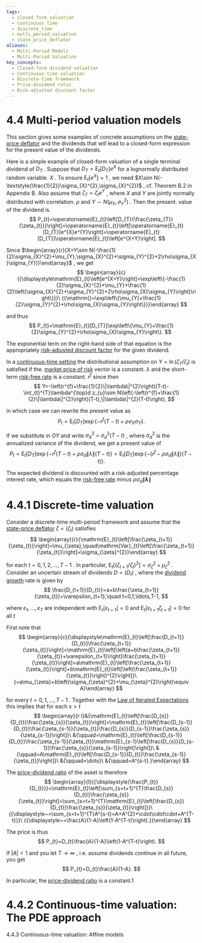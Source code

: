 ```yaml
---
tags:
  - closed_form_valuation
  - continuous_time
  - discrete_time
  - multi_period_valuation
  - state_price_deflator
aliases:
  - Multi-Period Models
  - Multi-Period Valuation
key_concepts:
  - Closed-form dividend valuation
  - Continuous-time valuation
  - Discrete-time framework
  - Price-dividend ratio
  - Risk-adjusted discount factor
---
```


# 4.4 Multi-period valuation models  

This section gives some examples of concrete assumptions on the [state-price deflator](Exercises.md) and the dividends that will lead to a closed-form expression for the present value of the dividends.  

Here is a simple example of closed-form valuation of a single terminal dividend of $D_{T}$ . Suppose that $D_{T}=\mathrm{E}_{t}[D_{T}]e^{X}$ for a lognormally distributed random variable. $X$ . To ensure $\operatorname{E}_{t}[e^{X}]=1$ , we need $X\sim N(-\textstyle{\frac{1}{2}}\sigma_{X}^{2},\sigma_{X}^{2})$ , cf. Theorem B.2 in Appendix B. Also assume that $\zeta_{T}=\zeta_{t}e^{Y}$ , where $X$ and $Y$ are jointly normally distributed with correlation. $\rho$ and $Y\sim N(\mu_{Y},\sigma_{Y}^{2})$ . Then the present. value of the dividend is.  
$$
P_{t}=\operatorname{E}_{t}\left[D_{T}{\frac{\zeta_{T}}{\zeta_{t}}}\right]=\operatorname{E}_{t}\left[\operatorname{E}_{t}[D_{T}]e^{X}e^{Y}\right]=\operatorname{E}_{t}[D_{T}]\operatorname{E}_{t}\left[e^{X+Y}\right].
$$  

Since $\begin{array}{r}{X+Y\sim N(-\frac{1}{2}\sigma_{X}^{2}+\mu_{Y},\sigma_{X}^{2}+\sigma_{Y}^{2}+2\rho\sigma_{X}\sigma_{Y})}\end{array}$ , we get  
$$
\begin{array}{c}{{\displaystyle\mathrm{E}_{t}\left[e^{X+Y}\right]=\exp\left\{-\frac{1}{2}\sigma_{X}^{2}+\mu_{Y}+\frac{1}{2}\left(\sigma_{X}^{2}+\sigma_{Y}^{2}+2\rho\sigma_{X}\sigma_{Y}\right)\right\}}}\ {{\mathrm{}=\exp\left\{\mu_{Y}+\frac{1}{2}\sigma_{Y}^{2}+\rho\sigma_{X}\sigma_{Y}\right\}}}\end{array}
$$  

and thus  
$$
P_{t}=\mathrm{E}_{t}[D_{T}]\exp\left\{\mu_{Y}+\frac{1}{2}\sigma_{Y}^{2}+\rho\sigma_{X}\sigma_{Y}\right\}.
$$  

The exponential term on the right-hand side of that equation is the appropriately [risk-adjusted discount factor](.md) for the given dividend.  

In a [continuous-time setting](../Chapter%206%20-%20Individual%20optimality/The%20Continuous-Time%20Framework.md) the distributional assumption on $Y=\ln(\zeta_{T}/\zeta_{t})$ is satisfied if the. [market price of risk](Exercises.md) vector is a constant. $\lambda$ and the short-term [risk-free rate](../../../Financial%20Instruments/Black%20Scholes%20Derivation.md) is a constant. $r^{f}$ since then  
$$
Y=-\left(r^{f}+\frac{1}{2}\|\lambda\|^{2}\right)(T-t)-\int_{t}^{T}\lambda^{\top}d z_{u}\sim N\left(-\left(r^{f}+\frac{1}{2}\|\lambda\|^{2}\right)(T-t),\|\lambda\|^{2}(T-t)\right),
$$  

in which case we can rewrite the present value as  
$$
P_{t}=\mathrm{E}_{t}[D_{T}]\exp\left\{-r^{f}(T-t)+\rho\sigma_{X}\sigma_{Y}\right\}.
$$  

If we substitute in $O Y$ and write $\sigma_{X}^{2}\:=\:\sigma_{d}^{2}(T-t)$ , where $\sigma_{d}^{2}$ is the annualized variance of the dividend, we get a present value of  
$$
P_{t}=\operatorname{E}_{t}[D_{T}]\exp\left\{-r^{f}(T-t)+\rho\sigma_{d}\|\lambda\|(T-t)\right\}=\operatorname{E}_{t}[D_{T}]\exp\left\{-(r^{f}-\rho\sigma_{d}\|\lambda\|)(T-t)\right\}.
$$  

The expected dividend is discounted with a risk-adjusted percentage interest rate, which equals the [risk-free rate](../../../Financial%20Instruments/Black%20Scholes%20Derivation.md) minus $\rho\sigma_{d}\|\boldsymbol{\lambda}\|$  

# 4.4.1 Discrete-time valuation  

Consider a discrete-time multi-period framework and assume that the [state-price deflator](Exercises.md) $\zeta=\left(\zeta_{t}\right)$ satisfies  
$$
\begin{array}{r}{\mathrm{E}_{t}\left[\frac{\zeta_{t+1}}{\zeta_{t}}\right]=\mu_{\zeta},\quad\mathrm{Var}_{t}\left[\frac{\zeta_{t+1}}{\zeta_{t}}\right]=\sigma_{\zeta}^{2}}\end{array}
$$  

for each $t=0,1,2,\ldots,T-1$ . In particular, $\operatorname{E}_{t}\left[(\zeta_{t+1}/\zeta_{t})^{2}\right]=\sigma_{\zeta}^{2}+\mu_{\zeta}^{2}$ . Consider an uncertain stream of dividends $D=\left(D_{t}\right)$ , where the [dividend growth](../../Financial%20Engineering%20and%20Arbitrage%20in%20the%20Financial%20Markets/PART%20I%20RELATIVE%20VALUE%20BUILDING%20BLOCKS/Chapter%202%20-%20Spot%20Markets/Equity%20Commodity%20and%20Currency%20Math.md) rate is given by  
$$
\frac{D_{t+1}}{D_{t}}=a+b\frac{\zeta_{t+1}}{\zeta_{t}}+\varepsilon_{t+1},\quad t=0,1,\ldots,T-1,
$$  

where $\varepsilon_{1},\ldots,\varepsilon_{T}$ are independent with $\mathrm{E}_{t}[\varepsilon_{t+1}]=0$ and $\mathrm{E}_{t}[\varepsilon_{t+1}\zeta_{t+1}]=0$ for all $t$  

First note that  
$$
\begin{array}{c}{\displaystyle\mathrm{E}_{t}\left[\frac{D_{t+1}}{D_{t}}\frac{\zeta_{t+1}}{\zeta_{t}}\right]=\mathrm{E}_{t}\left[\left(a+b\frac{\zeta_{t+1}}{\zeta_{t}}+\varepsilon_{t+1}\right)\frac{\zeta_{t+1}}{\zeta_{t}}\right]=a\mathrm{E}_{t}\left[\frac{\zeta_{t+1}}{\zeta_{t}}\right]+b\mathrm{E}_{t}\left[\left(\frac{\zeta_{t+1}}{\zeta_{t}}\right)^{2}\right]}\ {=a\mu_{\zeta}+b\left(\sigma_{\zeta}^{2}+\mu_{\zeta}^{2}\right)\equiv A}\end{array}
$$  

for every $t=0,1,\ldots,T-1$ . Together with the [Law of Iterated Expectations](../Chapter%2011%20-%20Risk-adjusted%20probabilities/General%20Risk-Adjusted%20Probability%20Measures.md) this implies that for each $s>t$  
$$
\begin{array}{r l}&{\mathrm{E}_{t}\left[\frac{D_{s}}{D_{t}}\frac{\zeta_{s}}{\zeta_{t}}\right]=\mathrm{E}_{t}\left[\frac{D_{s-1}}{D_{t}}\frac{\zeta_{s-1}}{\zeta_{t}}\frac{D_{s}}{D_{s-1}}\frac{\zeta_{s}}{\zeta_{s-1}}\right]}\ &{\qquad=\mathrm{E}_{t}\left[\frac{D_{s-1}}{D_{t}}\frac{\zeta_{s-1}}{\zeta_{t}}\mathrm{E}_{s-1}\left[\frac{D_{s}}{D_{s-1}}\frac{\zeta_{s}}{\zeta_{s-1}}\right]\right]}\ &{\qquad=A\mathrm{E}_{t}\left[\frac{D_{s-1}}{D_{t}}\frac{\zeta_{s-1}}{\zeta_{t}}\right]}\ &{\qquad=\dots}\ &{\qquad=A^{s-t}.}\end{array}
$$  

The [price-dividend ratio](../../../Advanced%20Investments/Lecture%204-%20Investor%20Sentiment.md) of the asset is therefore  
$$
\begin{array}{l}{{\displaystyle{\frac{P_{t}}{D_{t}}}=\mathrm{E}_{t}\left[\sum_{s=t+1}^{T}\frac{D_{s}}{D_{t}}\frac{\zeta_{s}}{\zeta_{t}}\right]=\sum_{s=t+1}^{T}\mathrm{E}_{t}\left[\frac{D_{s}}{D_{t}}\frac{\zeta_{s}}{\zeta_{t}}\right]}}\ {{\displaystyle~=\sum_{s=t+1}^{T}A^{s-t}=A+A^{2}+\cdot\cdot\cdot+A^{T-t}}}\ {{\displaystyle~=\frac{A}{1-A}\left(1-A^{T-t}\right).}}\end{array}
$$  

The price is thus  
$$
P_{t}=D_{t}\frac{A}{1-A}\left(1-A^{T-t}\right).
$$  

If $|A|<1$ and you let $T\to\infty$ , i.e. assume dividends continue in all future, you get  
$$
P_{t}=D_{t}\frac{A}{1-A}.
$$  

In particular, the [price-dividend ratio](../../../Advanced%20Investments/Lecture%204-%20Investor%20Sentiment.md) is a constant.1  

# 4.4.2 Continuous-time valuation: The PDE approach  

4.4.3 Continuous-time valuation: Affine models  